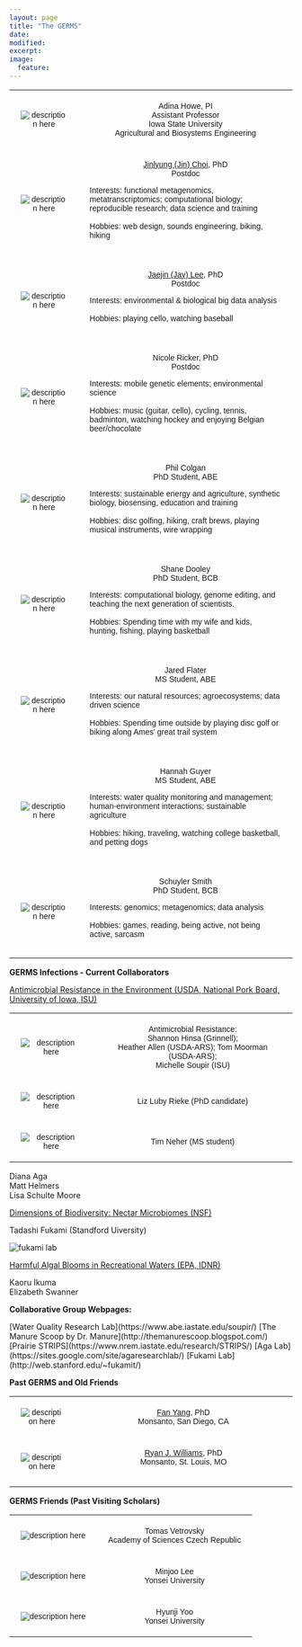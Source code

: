 ```yaml
---
layout: page
title: "The GERMS"
date:
modified:
excerpt:
image:
  feature:
---
```

<style type="text/css">
.tg  {border-collapse:collapse;border-spacing:0;}
.tg td{font-family:Arial, sans-serif;font-size:14px;padding:20px 20px;border-style:solid;border-width:1px;overflow:hidden;word-break:normal;}
.tg th{font-family:Arial, sans-serif;font-size:14px;font-weight:normal;padding:20px 20px;border-style:solid;border-width:0px;overflow:hidden;word-break:normal;}
</style>

<table class="tg">
<tr>
<th class="tg-031e"><img src="isu_howe.jpg" alt="description here" /></th>
<th class="tg-031e">Adina Howe, PI<br>Assistant Professor<br> Iowa State University<br>Agricultural and Biosystems Engineering
<script language="JavaScript">
var username = "adina";
var hostname = "iastate.edu";
var linktext = username + "@" + hostname ;
document.write("<a href='" + "mail" + "to:" + username + "@" + hostname + "'>" + linktext + "</a>");
</script>
</th>
</tr>

<tr>
<th class="tg-031e"><img src="jin3.jpg" alt="description here" /></th>
<th class="tg-031e"><a href="http://metajinomics.github.io/">Jinlyung (Jin) Choi</a>, PhD<br>Postdoc
<p align="left">Interests: functional metagenomics, metatranscriptomics; computational biology; reproducible research; data science and training
<br>
<br>Hobbies: web design, sounds engineering, biking, hiking</p>
</th>
</tr>

<tr>
<th class="tg-031e"><img src="jae2.jpg" alt="description here" /></th>
<th class="tg-031e"><a href="http://metajinomics.github.io/">Jaejin (Jay) Lee</a>, PhD<br>Postdoc
<p align="left">Interests: environmental & biological big data analysis
<br>
<br>Hobbies: playing cello, watching baseball</p>
</th>
</tr>

<tr>
<th class="tg-031e"><img src="nicole.gif" alt="description here" /></th>
<th class="tg-031e">Nicole Ricker, PhD
<br>Postdoc
<p align="left">Interests:  mobile genetic elements; environmental science
<br>
<br>Hobbies:  music (guitar, cello), cycling, tennis, badminton, watching hockey and enjoying Belgian beer/chocolate
</p>
</th>
</tr>


<tr>
<th class="tg-031e"><img src="phil.jpg" alt="description here" /></th>
<th class="tg-031e">Phil Colgan
<br>PhD Student, ABE
<p align="left">Interests: sustainable energy and agriculture, synthetic biology, biosensing, education and training
<br>
<br>Hobbies: disc golfing, hiking, craft brews, playing musical instruments, wire wrapping</p>
</th>
</tr>

<tr>
<th class="tg-031e"><img src="shane.gif" alt="description here" /></th>
<th class="tg-031e">Shane Dooley
<br>PhD Student, BCB
<p align="left">Interests:  computational biology, genome editing,  and teaching the next generation of scientists. 
<br>
<br>Hobbies:  Spending time with my wife and kids, hunting, fishing, playing basketball</p>
</th>
</tr>

<tr>
<th class="tg-031e"><img src="lab_photo_farmer_small.jpg" alt="description here" /></th>
<th class="tg-031e">Jared Flater
<br>MS Student, ABE
<p align="left">Interests:  our natural resources; agroecosystems; data driven science
<br>
<br>Hobbies:  Spending time outside by playing disc golf or biking along Ames' great trail system</p>
</th>
</tr>

<tr>
<th class="tg-031e"><img src="hannah.jpg" alt="description here" /></th>
<th class="tg-031e">Hannah Guyer
<br>MS Student, ABE
<p align="left">Interests: water quality monitoring and management; human-environment interactions; sustainable agriculture
<br>
<br>Hobbies: hiking, traveling, watching college basketball, and petting dogs</p>
</th>
</tr>

<tr>
<th class="tg-031e"><img src="schuyler.jpg" alt="description here" /></th>
<th class="tg-031e">Schuyler Smith
<br>PhD Student, BCB
<p align="left">Interests:  genomics; metagenomics; data analysis
<br>
<br>Hobbies:  games, reading, being active, not being active, sarcasm</p>
</th>
</tr>

</table>

<p><b>GERMS Infections - Current Collaborators</b></p>

<p><u>Antimicrobial Resistance in the Environment (USDA, National Pork Board, University of Iowa, ISU)</u></p>

<table class="tg">
  <tr>
    <th class="tg-031e"><img src="darte.jpg" alt="description here" /></th>
    <th class="tg-031e">Antimicrobial Resistance:  <br>Shannon Hinsa (Grinnell); <br>Heather Allen (USDA-ARS); Tom Moorman (USDA-ARS); <br>Michelle Soupir (ISU) <br></th>
  </tr>

  <tr>
    <th class="tg-031e"><img src="liz_arches2.jpg" alt="description here" /></th>
    <th class="tg-031e">Liz Luby Rieke (PhD candidate)<br></th>
  </tr>

  <tr>
    <th class="tg-031e"><img src="cool_tim.jpg" alt="description here" /></th>
    <th class="tg-031e">Tim Neher (MS student)<br></th>
  </tr>
</table>

Diana Aga   
Matt Helmers   
Lisa Schulte Moore   


<p><u>Dimensions of Biodiversity:  Nectar Microbiomes (NSF) </u></p>

Tadashi Fukami (Standford Uiversity)

<img class="resize" src="https://raw.githubusercontent.com/germs-lab/germs-lab.github.com/master/images/fukami.jpg" alt="fukami lab">

<p><u>Harmful Algal Blooms in Recreational Waters (EPA, IDNR) </u></p>

Kaoru Ikuma   
Elizabeth Swanner

<p><b>Collaborative Group Webpages:</b></p>
[Water Quality Research Lab](https://www.abe.iastate.edu/soupir/)  
[The Manure Scoop by Dr. Manure](http://themanurescoop.blogspot.com/)  
[Prairie STRIPS](https://www.nrem.iastate.edu/research/STRIPS/)  
[Aga Lab](https://sites.google.com/site/agaresearchlab/)   
[Fukami Lab](http://web.stanford.edu/~fukamit/)


<p><b>Past GERMS and Old Friends </b></p>
<table class="tg">
<tr>
<th class="tg-031e"><img src="fan-1.jpg" alt="description here" /></th>
<th class="tg-031e"><a href="http://fandemonium.github.io/">Fan Yang</a>, PhD
<br>Monsanto, San Diego, CA
</th>
</tr>


  <tr>
    <th class="tg-031e"><img src="ryan.jpg" alt="description here" /></th>
    <th class="tg-031e"><a href="http://ryanjw.github.io/">Ryan J. Williams</a>, PhD<br>Monsanto, St. Louis, MO &nbsp;&nbsp;&nbsp;&nbsp;&nbsp;&nbsp;&nbsp;&nbsp;&nbsp;&nbsp;&nbsp;&nbsp;&nbsp;&nbsp;&nbsp;&nbsp;&nbsp;&nbsp;&nbsp;&nbsp;&nbsp;&nbsp;&nbsp;&nbsp;&nbsp;&nbsp;&nbsp;&nbsp;&nbsp;&nbsp;&nbsp;&nbsp;&nbsp;&nbsp;&nbsp;&nbsp;&nbsp;&nbsp;&nbsp;&nbsp;&nbsp;&nbsp;&nbsp;&nbsp;&nbsp;&nbsp;&nbsp;&nbsp;&nbsp;&nbsp;&nbsp;&nbsp;&nbsp;&nbsp;&nbsp;&nbsp;&nbsp;&nbsp;&nbsp;&nbsp;&nbsp;&nbsp;&nbsp;&nbsp;&nbsp;&nbsp;&nbsp;&nbsp;&nbsp;&nbsp;&nbsp;&nbsp;&nbsp;&nbsp;&nbsp;&nbsp;&nbsp;&nbsp;&nbsp;&nbsp;&nbsp;&nbsp;&nbsp;

</th>
  </tr>
</table>

<p><b>GERMS Friends (Past Visiting Scholars)</b></p>

<table class="tg">
<tr>
    <th class="tg-031e"><img src="tomas.png" alt="description here" /></th>
     <th class="tg-031e">Tomas Vetrovsky<br>Academy of Sciences Czech Republic</th>
  </tr>

<tr>
    <th class="tg-031e"><img src="minjoo.gif" alt="description here" /></th>
     <th class="tg-031e">Minjoo Lee<br>Yonsei University</th>
  </tr>
  <tr>
    <th class="tg-031e"><img src="hyunji.gif" alt="description here" /></th>
    <th class="tg-031e">Hyunji Yoo<br>Yonsei University</th>
  </tr>

</table>
